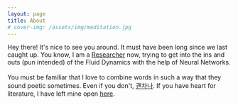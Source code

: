 ```yaml
---
layout: page
title: About
# cover-img: /assets/img/meditation.jpg
---
```


Hey there! It's nice to see you around. It must have been long since we last caught up. You know,  I am a [Researcher](http://ninelab.creatorlink.net/index#MEMBERS/) now, trying to get into the ins and outs (pun intended) of the Fluid Dynamics with the help of Neural Networks. <br><br>
You must be familiar that I love to combine words in such a way that they sound poetic sometimes. Even if you don't, [괜차나](https://www.youtube.com/watch?v=N7gs6rohEl8). If you have heart for literature, I have left mine open [here](./blogs/poems.html).
<!-- layout: post
title: Flake it till you make it
subtitle: Excerpt from Soulshaping by Jeff Brown
cover-img: /assets/img/path.jpg
thumbnail-img: /assets/img/thumb.png
share-img: /assets/img/path.jpg
tags: [books, test]
author: Sharon Smith and Barry Simpson -->

